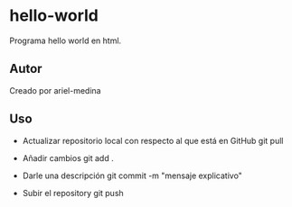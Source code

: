 # hello-world
Programa hello world en html.

## Autor

Creado por ariel-medina

## Uso

- Actualizar repositorio local con respecto al que está en GitHub
git pull

- Añadir cambios
git add .

- Darle una descripción 
git commit -m "mensaje explicativo"

- Subir el repository
git push
